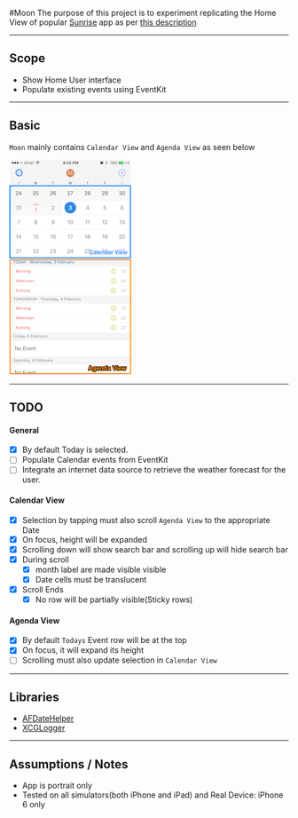 #Moon
The purpose of this project is to experiment replicating the Home View of popular [Sunrise](https://itunes.apple.com/us/app/sunrise-calendar-outlook-app/id599114150?mt=8) app as per [this description](https://github.com/outlook/jobs/blob/master/instructions/ios-engineer.md)

----
## Scope
* Show Home User interface
* Populate existing events using EventKit

----
## Basic
`Moon` mainly contains `Calendar View` and `Agenda View` as seen below

![ProgressKit Banner](/Other/screenshot2.png)

----
## TODO
#### General
- [x] By default Today is selected.
- [ ] Populate Calendar events from EventKit
- [ ] Integrate an internet data source to retrieve the weather forecast for the user.

#### Calendar View
- [x] Selection by tapping must also scroll `Agenda View` to the appropriate Date
- [x] On focus, height will be expanded
- [x] Scrolling down will show search bar and scrolling up will hide search bar
- [x] During scroll
  - [x] month label are made visible visible
  - [x] Date cells must be translucent
- [x] Scroll Ends
  - [x] No row will be partially visible(Sticky rows)

#### Agenda View
- [x] By default `Todays` Event row will be at the top
- [x] On focus, it will expand its height
- [ ] Scrolling must also update selection in `Calendar View`

----
## Libraries
* [AFDateHelper](https://github.com/melvitax/AFDateHelper)
* [XCGLogger](https://github.com/DaveWoodCom/XCGLogger)

----
## Assumptions /  Notes
* App is portrait only
* Tested on all simulators(both iPhone and iPad) and Real Device: iPhone 6 only
